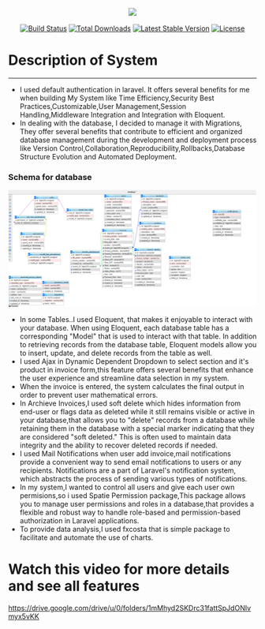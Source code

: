 <p align="center"><a href="https://laravel.com" target="_blank"><img src="https://raw.githubusercontent.com/laravel/art/master/logo-lockup/5%20SVG/2%20CMYK/1%20Full%20Color/laravel-logolockup-cmyk-red.svg" width="400"></a></p>

<p align="center">
<a href="https://travis-ci.org/laravel/framework"><img src="https://travis-ci.org/laravel/framework.svg" alt="Build Status"></a>
<a href="https://packagist.org/packages/laravel/framework"><img src="https://img.shields.io/packagist/dt/laravel/framework" alt="Total Downloads"></a>
<a href="https://packagist.org/packages/laravel/framework"><img src="https://img.shields.io/packagist/v/laravel/framework" alt="Latest Stable Version"></a>
<a href="https://packagist.org/packages/laravel/framework"><img src="https://img.shields.io/packagist/l/laravel/framework" alt="License"></a>
</p>

# Description of System
***************************************************************************************************
* I used default authentication in laravel. It offers several benefits for me when building My System like Time Efficiency,Security Best Practices,Customizable,User Management,Session Handling,Middleware Integration and Integration with Eloquent.
* In dealing with the database, I decided to manage it with Migrations, They offer several benefits that contribute to efficient and organized database management during the development and deployment process like Version Control,Collaboration,Reproducibility,Rollbacks,Database Structure Evolution and Automated Deployment.
### Schema for database
![Schema Image](https://github.com/Abdelrahmanm22/InvoiceSystem/blob/main/database.png)

* In some Tables..I used Eloquent, that makes it enjoyable to interact with your database. When using Eloquent, each database table has a corresponding "Model" that is used to interact with that table. In addition to retrieving records from the database table, Eloquent models allow you to insert, update, and delete records from the table as well.
* I used Ajax in Dynamic Dependent Dropdown to select section and it's product in invoice form,this feature offers several benefits that enhance the user experience and streamline data selection in my system.
* When the invoice is entered, the system calculates the final output in order to prevent user mathematical errors.
* In Archieve Invoices,I used soft delete which hides information from end-user or flags data as deleted while it still remains visible or active in your database,that allows you to "delete" records from a database while retaining them in the database with a special marker indicating that they are considered "soft deleted." This is often used to maintain data integrity and the ability to recover deleted records if needed.
* I used Mail Notifications when user add invoice,mail notifications provide a convenient way to send email notifications to users or any recipients. Notifications are a part of Laravel's notification system, which abstracts the process of sending various types of notifications.
* In my system,I wanted to control all users and give each user own permisions,so i used Spatie Permission package,This package allows you to manage user permissions and roles in a database,that provides a flexible and robust way to handle role-based and permission-based authorization in Laravel applications.
* To provide data analysis,I used fxcosta that is simple package to facilitate and automate the use of charts.

# Watch this video for more details and see all features

https://drive.google.com/drive/u/0/folders/1mMhyd2SKDrc31fattSpJdONIvmyx5vKK
